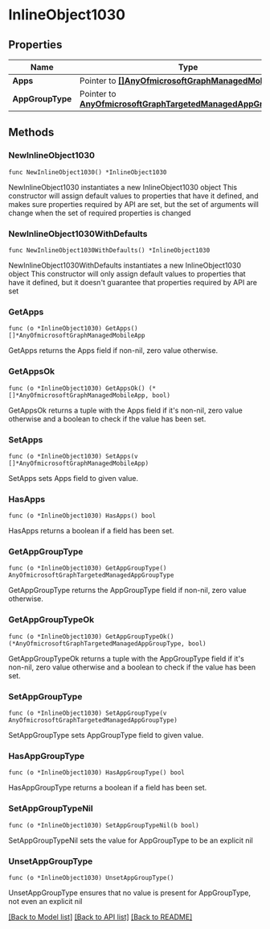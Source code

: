 # InlineObject1030

## Properties

Name | Type | Description | Notes
------------ | ------------- | ------------- | -------------
**Apps** | Pointer to [**[]AnyOfmicrosoftGraphManagedMobileApp**](AnyOfmicrosoftGraphManagedMobileApp.md) |  | [optional] 
**AppGroupType** | Pointer to [**AnyOfmicrosoftGraphTargetedManagedAppGroupType**](anyOf&lt;microsoft.graph.targetedManagedAppGroupType&gt;.md) |  | [optional] 

## Methods

### NewInlineObject1030

`func NewInlineObject1030() *InlineObject1030`

NewInlineObject1030 instantiates a new InlineObject1030 object
This constructor will assign default values to properties that have it defined,
and makes sure properties required by API are set, but the set of arguments
will change when the set of required properties is changed

### NewInlineObject1030WithDefaults

`func NewInlineObject1030WithDefaults() *InlineObject1030`

NewInlineObject1030WithDefaults instantiates a new InlineObject1030 object
This constructor will only assign default values to properties that have it defined,
but it doesn't guarantee that properties required by API are set

### GetApps

`func (o *InlineObject1030) GetApps() []*AnyOfmicrosoftGraphManagedMobileApp`

GetApps returns the Apps field if non-nil, zero value otherwise.

### GetAppsOk

`func (o *InlineObject1030) GetAppsOk() (*[]*AnyOfmicrosoftGraphManagedMobileApp, bool)`

GetAppsOk returns a tuple with the Apps field if it's non-nil, zero value otherwise
and a boolean to check if the value has been set.

### SetApps

`func (o *InlineObject1030) SetApps(v []*AnyOfmicrosoftGraphManagedMobileApp)`

SetApps sets Apps field to given value.

### HasApps

`func (o *InlineObject1030) HasApps() bool`

HasApps returns a boolean if a field has been set.

### GetAppGroupType

`func (o *InlineObject1030) GetAppGroupType() AnyOfmicrosoftGraphTargetedManagedAppGroupType`

GetAppGroupType returns the AppGroupType field if non-nil, zero value otherwise.

### GetAppGroupTypeOk

`func (o *InlineObject1030) GetAppGroupTypeOk() (*AnyOfmicrosoftGraphTargetedManagedAppGroupType, bool)`

GetAppGroupTypeOk returns a tuple with the AppGroupType field if it's non-nil, zero value otherwise
and a boolean to check if the value has been set.

### SetAppGroupType

`func (o *InlineObject1030) SetAppGroupType(v AnyOfmicrosoftGraphTargetedManagedAppGroupType)`

SetAppGroupType sets AppGroupType field to given value.

### HasAppGroupType

`func (o *InlineObject1030) HasAppGroupType() bool`

HasAppGroupType returns a boolean if a field has been set.

### SetAppGroupTypeNil

`func (o *InlineObject1030) SetAppGroupTypeNil(b bool)`

 SetAppGroupTypeNil sets the value for AppGroupType to be an explicit nil

### UnsetAppGroupType
`func (o *InlineObject1030) UnsetAppGroupType()`

UnsetAppGroupType ensures that no value is present for AppGroupType, not even an explicit nil

[[Back to Model list]](../README.md#documentation-for-models) [[Back to API list]](../README.md#documentation-for-api-endpoints) [[Back to README]](../README.md)


